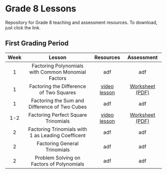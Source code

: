 # Grade 8 Lessons
Repository for Grade 8 teaching and assessment resources. To download, just click the link.

## First Grading Period
|Week | Lesson | Resources | Assessment |
| :---: | :---: | :---: | :---: |
|1 | Factoring Polynomials with Common Monomial Factors | adf | adf |
|1 | Factoring the Difference of Two Squares | [video lesson](https://github.com/cityofsmiles/Grade8Lessons/raw/assets/1st-grading/resources/factoring-the-difference-of-two-squares.mp4) | [Worksheet (PDF)](https://github.com/cityofsmiles/Grade8Lessons/raw/assets/1st-grading/assessment/Factoring-the-Difference-of-Two-Squares.pdf) |
|1 | Factoring the Sum and Difference of Two Cubes | adf | adf |
|1-2 | Factoring Perfect Square Trinomials | [video lesson](https://github.com/cityofsmiles/Grade8Lessons/raw/assets/1st-grading/resources/factoring-perfect-square-trinomials.mp4) | [Worksheet (PDF)](https://github.com/cityofsmiles/Grade8Lessons/raw/assets/1st-grading/assessment/Factoring-Perfect-Square-Trinomials.pdf) |
|2 | Factoring Trinomials with 1 as Leading Coefficent | adf | adf |
|2 | Factoring General Trinomials | adf | adf |
|2 | Problem Solving on Factors of Polynomials | adf | adf |


